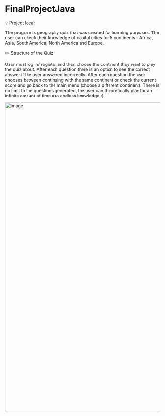 # FinalProjectJava
💡 Project Idea:

The program is geography quiz that was created for learning purposes. The user can check their knowledge of capital cities for 5 continents - Africa, Asia, South America, North America and Europe.

✏️ Structure of the Quiz

User must log in/ register and then choose the continent they want to play the quiz about. After each question there is an option to see the correct answer if the user answered incorrectly. After each question the user chooses between continuing with the same continent or check the current score and go back to the main menu (choose a different continent). There is no limit to the questions generated, the user can theoretically play for an infinite amount of time aka endless knowledge :)

<img width="1003" alt="image" src="https://user-images.githubusercontent.com/122638260/215678561-205c426a-de4d-4171-a347-a88ead8d42d7.png">

